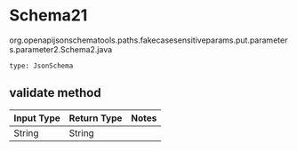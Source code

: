 # Schema21
org.openapijsonschematools.paths.fakecasesensitiveparams.put.parameters.parameter2.Schema2.java
```
type: JsonSchema
```

## validate method
| Input Type | Return Type | Notes |
| ---------- | ----------- | ----- |
| String | String | |
